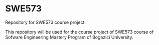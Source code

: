 # SWE573
Repository for SWE573 course project.

This repository will be used for the course project of SWE573 course of Sofware Engineering Mastery Program of Bogazici University. 
